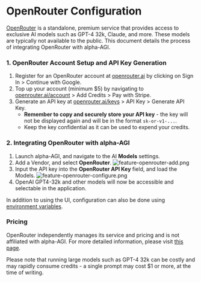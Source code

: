 # OpenRouter Configuration

[OpenRouter](https://openrouter.ai) is a standalone, premium service
that provides access to <Link href='https://openrouter.ai/docs#models' target='_blank'>exclusive AI models</Link>
such as GPT-4 32k, Claude, and more. These models are typically not available to the public.
This document details the process of integrating OpenRouter with alpha-AGI.

### 1. OpenRouter Account Setup and API Key Generation

1. Register for an OpenRouter account at [openrouter.ai](https://openrouter.ai) by clicking on Sign In > Continue with Google.
2. Top up your account (minimum $5) by navigating to [openrouter.ai/account](https://openrouter.ai/account) > Add Credits > Pay with Stripe.
3. Generate an API key at [openrouter.ai/keys](https://openrouter.ai/keys) > API Key > Generate API Key.
   - **Remember to copy and securely store your API key** - the key will not be displayed again and will be in the format `sk-or-v1-...`.
   - Keep the key confidential as it can be used to expend your credits.

### 2. Integrating OpenRouter with alpha-AGI

1. Launch alpha-AGI, and navigate to the AI **Models** settings.
2. Add a Vendor, and select **OpenRouter**.
   ![feature-openrouter-add.png](pixels/feature-openrouter-add.png)
3. Input the API key into the **OpenRouter API Key** field, and load the Models.
   ![feature-openrouter-configure.png](pixels/feature-openrouter-configure.png)
4. OpenAI GPT4-32k and other models will now be accessible and selectable in the application.

In addition to using the UI, configuration can also be done using
[environment variables](environment-variables.md).

### Pricing

OpenRouter independently manages its service and pricing and is not affiliated with alpha-AGI.
For more detailed information, please visit [this page](https://openrouter.ai/docs#models).

Please note that running large models such as GPT-4 32k can be costly and may rapidly consume
credits - a single prompt may cost $1 or more, at the time of writing.